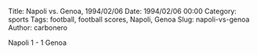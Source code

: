 Title: Napoli vs. Genoa, 1994/02/06
Date: 1994/02/06 00:00
Category: sports
Tags: football, football scores, Napoli, Genoa
Slug: napoli-vs-genoa
Author: carbonero


Napoli 1 - 1 Genoa
